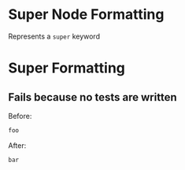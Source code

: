 <!-- BEGIN_AUTOGENERATED -->
# Super Node Formatting

Represents a `super` keyword
<!-- END_AUTOGENERATED -->
# Super Formatting

## Fails because no tests are written

Before:
```ruby
foo
```

After:
```ruby
bar
```
